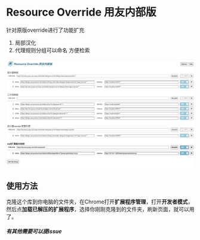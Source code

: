 # Resource Override 用友内部版

针对原版override进行了功能扩充

1. 局部汉化
2. 代理规则分组可以命名 方便检索

![](./imgs/1.png)



## 使用方法
克隆这个库到你电脑的文件夹，在Chrome打开**扩展程序管理**，打开**开发者模式**，然后点**加载已解压的扩展程序**，选择你刚刚克隆到的文件夹，刷新页面，就可以用了。




##### 有其他需要可以提issue